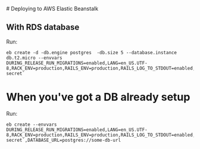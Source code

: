 # Deploying to AWS Elastic Beanstalk


## With RDS database

Run: 

    eb create -d -db.engine postgres  -db.size 5 --database.instance db.t2.micro --envvars DURING_RELEASE_RUN_MIGRATIONS=enabled,LANG=en_US.UTF-8,RACK_ENV=production,RAILS_ENV=production,RAILS_LOG_TO_STDOUT=enabled,RAILS_SERVE_STATIC_FILES=enabled,SECRET_KEY_BASE=`rake secret`

# When you've got a DB already setup

Run: 

    eb create --envvars DURING_RELEASE_RUN_MIGRATIONS=enabled,LANG=en_US.UTF-8,RACK_ENV=production,RAILS_ENV=production,RAILS_LOG_TO_STDOUT=enabled,RAILS_SERVE_STATIC_FILES=enabled,SECRET_KEY_BASE=`rake secret`,DATABASE_URL=postgres://some-db-url
